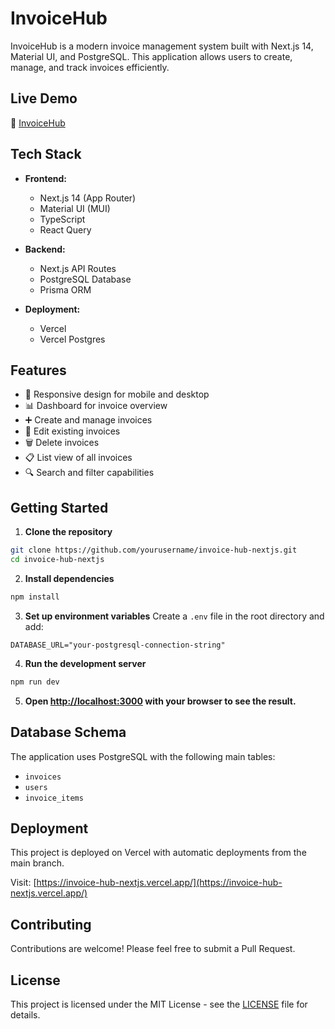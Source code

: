 # InvoiceHub

InvoiceHub is a modern invoice management system built with Next.js 14, Material UI, and PostgreSQL. This application allows users to create, manage, and track invoices efficiently.

## Live Demo
🚀 [InvoiceHub](https://invoice-hub-nextjs.vercel.app/)

## Tech Stack

- **Frontend:**
  - Next.js 14 (App Router)
  - Material UI (MUI)
  - TypeScript
  - React Query

- **Backend:**
  - Next.js API Routes
  - PostgreSQL Database
  - Prisma ORM

- **Deployment:**
  - Vercel
  - Vercel Postgres

## Features

- 📱 Responsive design for mobile and desktop
- 📊 Dashboard for invoice overview
- ➕ Create and manage invoices
- 📝 Edit existing invoices
- 🗑️ Delete invoices
- 📋 List view of all invoices
- 🔍 Search and filter capabilities

## Getting Started

1. **Clone the repository**

```bash
git clone https://github.com/yourusername/invoice-hub-nextjs.git
cd invoice-hub-nextjs
```

2. **Install dependencies**
```bash
npm install
```

3. **Set up environment variables**
Create a `.env` file in the root directory and add:
```env
DATABASE_URL="your-postgresql-connection-string"
```

4. **Run the development server**
```bash
npm run dev
```

5. **Open [http://localhost:3000](http://localhost:3000) with your browser to see the result.**

## Database Schema

The application uses PostgreSQL with the following main tables:
- `invoices`
- `users`
- `invoice_items`

## Deployment

This project is deployed on Vercel with automatic deployments from the main branch.

Visit: [https://invoice-hub-nextjs.vercel.app/](https://invoice-hub-nextjs.vercel.app/)

## Contributing

Contributions are welcome! Please feel free to submit a Pull Request.

## License

This project is licensed under the MIT License - see the [LICENSE](LICENSE) file for details.
